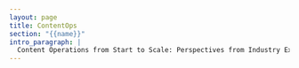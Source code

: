 ```yaml
---
layout: page
title: ContentOps
section: "{{name}}"
intro_paragraph: |
  Content Operations from Start to Scale: Perspectives from Industry Experts
---
```

